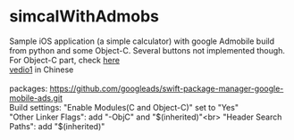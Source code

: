 simcalWithAdmobs
=
Sample iOS application (a simple calculator) with google Admobile build from python and some Object-C. Several buttons not implemented though.<br>
For Object-C part, check [here](https://gist.github.com/shirubei/65cb741eadd64a71d5e7cc3eaaf5567e)<br>
[vedio1](https://www.youtube.com/watch?v=9V9kxHxaV0M) in Chinese<br>
<br>
packages: https://github.com/googleads/swift-package-manager-google-mobile-ads.git<br>
Build settings: "Enable Modules(C and Object-C)" set to "Yes"<br>
                "Other Linker Flags": add "-ObjC" and "$(inherited)"<br>
                "Header Search Paths": add "$(inherited)"

